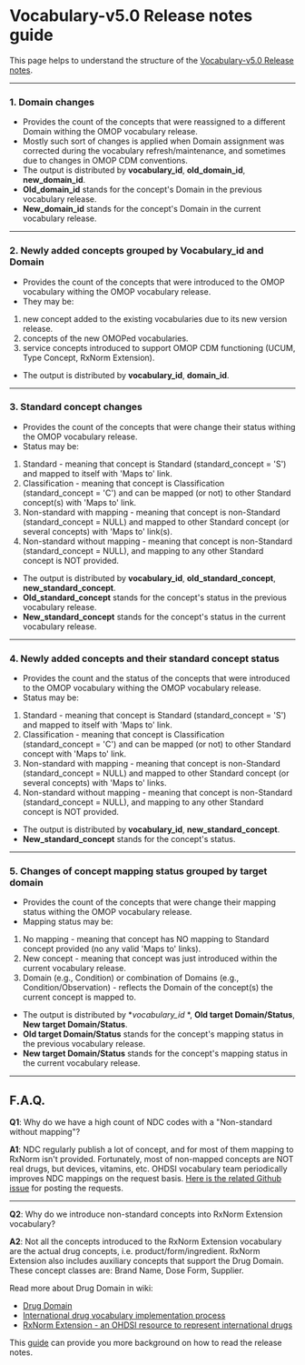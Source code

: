 # Vocabulary-v5.0 Release notes guide

This page helps to understand the structure of the [Vocabulary-v5.0 Release notes](https://github.com/OHDSI/Vocabulary-v5.0/releases).

***

### 1. Domain changes
* Provides the count of the concepts that were reassigned to a different Domain withing the OMOP vocabulary release.
* Mostly such sort of changes is applied when Domain assignment was corrected during the vocabulary refresh/maintenance, and sometimes due to changes in OMOP CDM conventions.
* The output is distributed by **vocabulary_id**, **old_domain_id**, **new_domain_id**.
* **Old_domain_id** stands for the concept's Domain in the previous vocabulary release.
* **New_domain_id** stands for the concept's Domain in the current vocabulary release.

***

### 2. Newly added concepts grouped by Vocabulary_id and Domain
* Provides the count of the concepts that were introduced to the OMOP vocabulary withing the OMOP vocabulary release.
* They may be:
1. new concept added to the existing vocabularies due to its new version release.
2. concepts of the new OMOPed vocabularies.
3. service concepts introduced to support OMOP CDM functioning (UCUM, Type Concept, RxNorm Extension).
* The output is distributed by **vocabulary_id**, **domain_id**.

***

### 3. Standard concept changes
* Provides the count of the concepts that were change their status withing the OMOP vocabulary release.
* Status may be:
1. Standard - meaning that concept is Standard (standard_concept = 'S') and mapped to itself with 'Maps to' link.
3. Classification - meaning that concept is Classification (standard_concept = 'C') and can be mapped (or not) to other Standard concept(s) with 'Maps to' link.
2. Non-standard with mapping - meaning that concept is non-Standard (standard_concept = NULL) and mapped to other Standard concept (or several concepts) with 'Maps to' link(s).
3. Non-standard without mapping - meaning that concept is non-Standard (standard_concept = NULL), and mapping to any other Standard concept is NOT provided.
* The output is distributed by **vocabulary_id**, **old_standard_concept**, **new_standard_concept**.
* **Old_standard_concept** stands for the concept's status in the previous vocabulary release.
* **New_standard_concept** stands for the concept's status in the current vocabulary release.

***

### 4. Newly added concepts and their standard concept status
* Provides the count and the status of the concepts that were introduced to the OMOP vocabulary withing the OMOP vocabulary release.
* Status may be:
1. Standard - meaning that concept is Standard (standard_concept = 'S') and mapped to itself with 'Maps to' link.
3. Classification - meaning that concept is Classification (standard_concept = 'C') and can be mapped (or not) to other Standard concept with 'Maps to' link.
2. Non-standard with mapping - meaning that concept is non-Standard (standard_concept = NULL) and mapped to other Standard concept (or several concepts) with 'Maps to' links.
3. Non-standard without mapping - meaning that concept is non-Standard (standard_concept = NULL), and mapping to any other Standard concept is NOT provided.
* The output is distributed by **vocabulary_id**, **new_standard_concept**.
* **New_standard_concept** stands for the concept's status.

***

### 5. Changes of concept mapping status grouped by target domain
* Provides the count of the concepts that were change their mapping status withing the OMOP vocabulary release.
* Mapping status may be:
1. No mapping - meaning that concept has NO mapping to Standard concept provided (no any valid 'Maps to' links).
2. New concept - meaning that concept was just introduced within the current vocabulary release.
3. Domain (e.g., Condition) or combination of Domains (e.g., Condition/Observation) - reflects the Domain of the concept(s) the current concept is mapped to.
* The output is distributed by **vocabulary_id* *, **Old target Domain/Status**, **New target Domain/Status**.
* **Old target Domain/Status** stands for the concept's mapping status in the previous vocabulary release.
* **New target Domain/Status** stands for the concept's mapping status in the current vocabulary release.

***

## F.A.Q.

**Q1**: Why do we have a high count of NDC codes with a "Non-standard without mapping"?

**A1**: NDC regularly publish a lot of concept, and for most of them mapping to RxNorm isn't provided. Fortunately, most of non-mapped concepts are NOT real drugs, but devices, vitamins, etc. OHDSI vocabulary team periodically improves NDC mappings on the request basis. [Here is the related Github issue](https://github.com/OHDSI/Vocabulary-v5.0/issues/100) for posting the requests.

***

**Q2**: Why do we introduce non-standard concepts into RxNorm Extension vocabulary?

**A2**: Not all the concepts introduced to the RxNorm Extension vocabulary are the actual drug concepts, i.e. product/form/ingredient. RxNorm Extension also includes auxiliary concepts that support the Drug Domain. These concept classes are: Brand Name, Dose Form, Supplier.

Read more about Drug Domain in wiki: 
* [Drug Domain](https://www.ohdsi.org/web/wiki/doku.php?id=documentation:vocabulary:drug)
* [International drug vocabulary implementation process](https://www.ohdsi.org/web/wiki/doku.php?id=implementation_international_drug_vocabulary)
* [RxNorm Extension - an OHDSI resource to represent international drugs](https://www.ohdsi.org/web/wiki/doku.php?id=documentation:international_drugs)






This [guide](https://github.com/OHDSI/Vocabulary-v5.0/wiki/Release-notes-guide) can provide you more background on how to read the release notes.